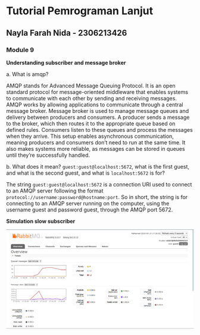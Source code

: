 # Tutorial Pemrograman Lanjut
## Nayla Farah Nida - 2306213426

### Module 9

**Understanding subscriber and message broker**

a. What is amqp?

AMQP stands for Advanced Message Queuing Protocol.
It is an open standard protocol for message-oriented middleware that enables systems to communicate with each other by sending and receiving messages.
AMQP works by allowing applications to communicate through a central message broker. Message broker is used to manage message queues and delivery between producers and consumers.
A producer sends a message to the broker, which then routes it to the appropriate queue based on defined rules.
Consumers listen to these queues and process the messages when they arrive. This setup enables asynchronous communication, meaning producers and consumers don’t need to run at the same time.
It also makes systems more reliable, as messages can be stored in queues until they’re successfully handled.

b. What does it mean? ```guest:guest@localhost:5672```, what is the first guest, and what is the second guest, and what is ```localhost:5672``` is for?  

The string ```guest:guest@localhost:5672``` is a connection URI used to connect to an AMQP server following the format ```protocol://username:password@hostname:port```.
So in short, the string is for connecting to an AMQP server running on the computer, using the username guest and password guest, through the AMQP port 5672.

**Simulation slow subscriber**

![Simulate slow subscriber](image_1.png)
